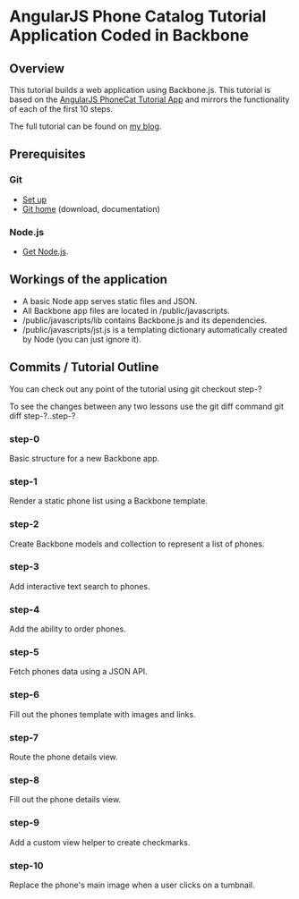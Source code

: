 # AngularJS Phone Catalog Tutorial Application Coded in Backbone

## Overview

This tutorial builds a web application using Backbone.js. This tutorial is based on the [AngularJS PhoneCat Tutorial App](http://docs.angularjs.org/tutorial) and mirrors the functionality of each of the first 10 steps.

The full tutorial can be found on [my blog](http://204nocontent.me/i-coded-the-angular-tutorial-app-in-backbone-and-it-took-260-more-code).

## Prerequisites

### Git

- [Set up](http://help.github.com/articles/set-up-git)
- [Git home](http://http://git-scm.com/) (download, documentation)

### Node.js

- [Get Node.js](http://http://nodejs.org/download/).

## Workings of the application

- A basic Node app serves static files and JSON.
- All Backbone app files are located in /public/javascripts.
- /public/javascripts/lib contains Backbone.js and its dependencies.  
- /public/javascripts/jst.js is a templating dictionary automatically created by Node (you can just ignore it).

## Commits / Tutorial Outline

You can check out any point of the tutorial using
    git checkout step-?

To see the changes between any two lessons use the git diff command
    git diff step-?..step-?

### step-0

Basic structure for a new Backbone app.

### step-1

Render a static phone list using a Backbone template.

### step-2

Create Backbone models and collection to represent a list of phones.

### step-3

Add interactive text search to phones.

### step-4

Add the ability to order phones.

### step-5

Fetch phones data using a JSON API.

### step-6

Fill out the phones template with images and links.

### step-7

Route the phone details view.

### step-8

Fill out the phone details view.

### step-9

Add a custom view helper to create checkmarks.

### step-10

Replace the phone's main image when a user clicks on a tumbnail.




